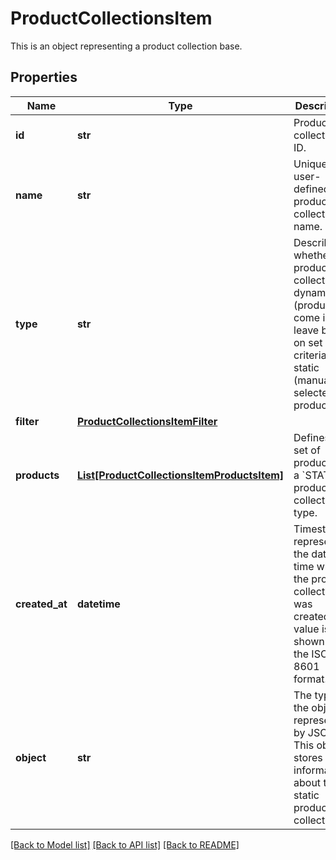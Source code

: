 # ProductCollectionsItem

This is an object representing a product collection base. 

## Properties
Name | Type | Description | Notes
------------ | ------------- | ------------- | -------------
**id** | **str** | Product collection ID. | [optional] 
**name** | **str** | Unique user-defined product collection name. | [optional] 
**type** | **str** | Describes whether the product collection is dynamic (products come in and leave based on set criteria) or static (manually selected products). | [optional] 
**filter** | [**ProductCollectionsItemFilter**](ProductCollectionsItemFilter.md) |  | [optional] 
**products** | [**List[ProductCollectionsItemProductsItem]**](ProductCollectionsItemProductsItem.md) | Defines a set of products for a &#x60;STATIC&#x60; product collection type. | [optional] 
**created_at** | **datetime** | Timestamp representing the date and time when the product collection was created. The value is shown in the ISO 8601 format. | [optional] 
**object** | **str** | The type of the object represented by JSON. This object stores information about the static product collection. | [optional] [default to 'products_collection']

[[Back to Model list]](../README.md#documentation-for-models) [[Back to API list]](../README.md#documentation-for-api-endpoints) [[Back to README]](../README.md)


